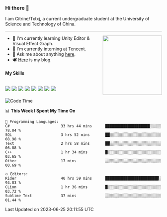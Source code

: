 ### Hi there 👋

I am Citrine/Txtxj, a current undergraduate student at the University of Science and Technology of China.

---

<img align="right" height="190" src="http://github-profile-summary-cards.vercel.app/api/cards/stats?username=txtxj&theme=vue">

- 🌱 I'm currently learning Unity Editor & Visual Effect Graph.
- 🐶 I'm currently interning at Tencent.
- 💬 Ask me about anything [here](https://github.com/txtxj/txtxj/issues).
- 🕊️ [Here](https://txtxj.top) is my blog.

#### My Skills

![](https://img.shields.io/badge/C%23-239120?logo=csharp&logoColor=fff)
![](https://img.shields.io/badge/Unity-000000?logo=unity&logoColor=fff)
![](https://img.shields.io/badge/Python-3e74a2?logo=python&logoColor=fff)
![](https://img.shields.io/badge/C++-65318e?logo=cplusplus&logoColor=fff)
![](https://img.shields.io/badge/C-5654a2?logo=c&logoColor=fff)
![](https://img.shields.io/badge/Blender-f5792a?logo=blender&logoColor=fff)
![](https://img.shields.io/badge/MS%20SQL-cc2927?logo=microsoftsqlserver&logoColor=fff)
![](https://img.shields.io/badge/My%20SQL-4479a1?logo=mysql&logoColor=fff)
---

<!--START_SECTION:waka-->
![Code Time](http://img.shields.io/badge/Code%20Time-1%2C072%20hrs%2037%20mins-blue)

📊 **This Week I Spent My Time On** 

```text
💬 Programming Languages: 
C#                       33 hrs 44 mins      ████████████████████░░░░░   78.04 % 
SQL                      3 hrs 52 mins       ██░░░░░░░░░░░░░░░░░░░░░░░   08.98 % 
Text                     2 hrs 58 mins       ██░░░░░░░░░░░░░░░░░░░░░░░   06.88 % 
C++                      1 hr 34 mins        █░░░░░░░░░░░░░░░░░░░░░░░░   03.65 % 
Other                    17 mins             ░░░░░░░░░░░░░░░░░░░░░░░░░   00.69 % 

🔥 Editors: 
Rider                    40 hrs 59 mins      ████████████████████████░   94.83 % 
CLion                    1 hr 36 mins        █░░░░░░░░░░░░░░░░░░░░░░░░   03.72 % 
Sublime Text             37 mins             ░░░░░░░░░░░░░░░░░░░░░░░░░   01.44 % 
```


 Last Updated on 2023-06-25 20:11:55 UTC
<!--END_SECTION:waka-->
